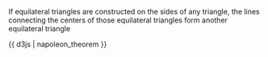 If equilateral triangles are constructed on the sides of any triangle, the lines connecting the centers of those equilateral triangles form another equilateral triangle

{{ d3js | napoleon_theorem }}